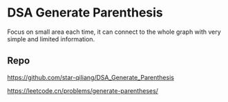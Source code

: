 # DSA Generate Parenthesis


Focus on small area each time, it can connect to the whole graph with very simple and limited information.


## Repo



https://github.com/star-qiliang/DSA_Generate_Parenthesis

https://leetcode.cn/problems/generate-parentheses/


